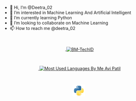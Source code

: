 - 👋 Hi, I’m @Deetra_02
- 👀 I’m interested in Machine Learning And Artificial Intelligent
- 🌱 I’m currently learning Python
- 💞️ I’m looking to collaborate on Machine Learning
- 📫 How to reach me @deetra_02

<!---
Still learn
--->


<br><a href="#"><p align="center">&nbsp;<img align="center" href="https://github.com/BM-TechID" src="https://github-readme-stats.vercel.app/api?username=BM-TechID&theme=algolia&show_icons=true" alt="BM-TechID"/></p></a>


<br><a href="#"><p align="center">&nbsp;<img align="center" src="https://github-readme-stats.vercel.app/api/top-langs/?username=Ditra02&theme=algolia&layout=compact&langs_count=10&hide_border=true&show_icons=true" alt="Most Used Languages By Me Avi Patil"/></p></a><br>


<p align="center">
<code><a href="https://www.python.org" target="_blank"><img src="https://raw.githubusercontent.com/devicons/devicon/master/icons/python/python-original.svg" alt="python" width="40" height="40"/></a></code>&nbsp;
